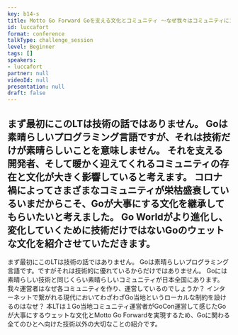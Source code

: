 ```yaml
---
key: b14-s
title: Motto Go Forward Goを支える文化とコミュニティ 〜なぜ我々はコミュニティにコントリビュートするのか？〜
id: luccafort
format: conference
talkType: challenge_session
level: Beginner
tags: []
speakers:
- luccafort
partner: null
videoId: null
presentation: null
draft: false
---
```

まず最初にこのLTは技術の話ではありません。
Goは素晴らしいプログラミング言語ですが、それは技術だけが素晴らしいことを意味しません。
それを支える開発者、そして暖かく迎えてくれるコミュニティの存在と文化が大きく影響していると考えます。
コロナ禍によってさまざまなコミュニティが栄枯盛衰しているいまだからこそ、Goが大事にする文化を継承してもらいたいと考えました。
Go Worldがより進化し、変化していくために技術だけではないGoのウェットな文化を紹介させていただきます。
---
まず最初にこのLTは技術の話ではありません。
Goは素晴らしいプログラミング言語です。ですがそれは技術的に優れているからだけではありません。
Goには素晴らしい技術と同じくらい素晴らしいコミュニティが日本全国にあります。
我々運営者はなぜ各コミュニティを作り、運営しているのでしょうか？
インターネットで繋がれる現代においてわざわざGo当地というローカルな制約を設けるのはなぜ？
本LTは１Go当地コミュニティ運営者がGoCon運営して感じたGoが大事にするウェットな文化とMotto Go Forwardを実現するため、Goに関わる全てのひとへ向けた技術以外の大切なことの紹介です。